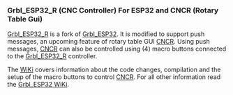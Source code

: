 

### Grbl_ESP32_R (CNC Controller) For ESP32 and CNCR (Rotary Table Gui)

[Grbl_ESP32_R](https://github.com/MetalWorkerTools/Grbl_Esp32_R) is a fork of [Grbl_ESP32](https://github.com/bdring/Grbl_Esp32). It is modified to support push messages, an upcoming feature of rotary table GUI [CNCR](https://github.com/MetalWorkerTools/CNCR). Using push messages, [CNCR](https://github.com/MetalWorkerTools/CNCR) can also be controlled using (4) macro buttons connected to the [Grbl_ESP32_R](https://github.com/MetalWorkerTools/Grbl_Esp32_R) controller.

The [WiKi](https://github.com/MetalWorkerTools/Grbl_Esp32_R/wiki) covers information about the code changes, compilation and the setup of the macro buttons to control [CNCR](https://github.com/MetalWorkerTools/CNCR). For all other information read the [Grbl_ESP32 WiKi](https://github.com/bdring/Grbl_Esp32/wiki).
